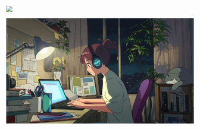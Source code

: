 ![]("https://lifeofdiscipline.com/notion/habit/cm5bfm2h90000mq0cr0zsb1gf?darkTheme=0&key=cm5bfm9ab00000cmqd1mrd50y](https://lifeofdiscipline.com/notion/habit/cm5bfm2h90000mq0cr0zsb1gf?darkTheme=1&key=cm5bfm9ab00000cmqd1mrd50y)")

![](https://github.com/analauracoan/building-games/blob/main/_%20(8).jpeg)
